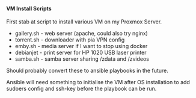 #### VM Install Scripts

First stab at script to install various VM on my Proxmox Server.

* gallery.sh - web server (apache, could also try nginx)
* torrent.sh - downloader with pia VPN config
* emby.sh - media server if I want to stop using docker
* debianjet - print server for HP 1020 USB laser printer
* samba.sh - samba server sharing /zdata and /zvideos

Should probably convert these to ansible playbooks in the future.

Ansible will need something to initialise the VM after OS installation to add sudoers config and ssh-key before the playbook can be run.
